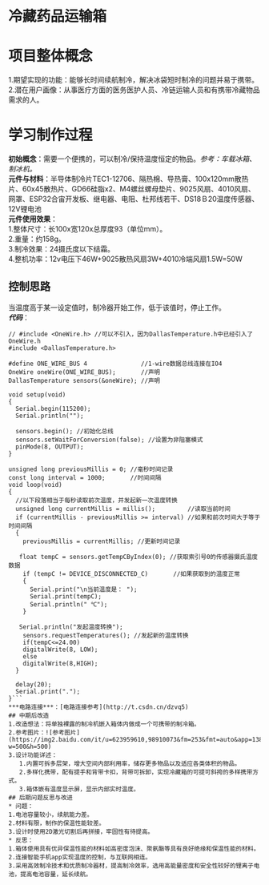  冷藏药品运输箱
====
# 项目整体概念
1.期望实现的功能：能够长时间续航制冷，解决冰袋短时制冷的问题并易于携带。  
2.潜在用户画像：从事医疗方面的医务医护人员、冷链运输人员和有携带冷藏物品需求的人。  
# 学习制作过程
**初始概念**：需要一个便携的，可以制冷/保持温度恒定的物品。*参考：车载冰箱、制冰机。*  
**元件与材料**：半导体制冷片TEC1-12706、隔热棉、导热膏、100x120mm散热片、60x45散热片、GD66硅脂x2、M4螺丝螺母垫片、9025风扇、4010风扇、网罩、ESP32合宙开发板、继电器、电阻、杜邦线若干、DS18Ｂ20温度传感器、12V锂电池  
**元件使用效果**：  
1.整体尺寸：长100x宽120x总厚度93（单位mm）。  
2.重量：约158g。  
3.制冷效果：24摄氏度以下结霜。   
4.整机功率：12v电压下46W+9025散热风扇3W+4010冷端风扇1.5W=50W  

## 控制思路
当温度高于某一设定值时，制冷器开始工作，低于该值时，停止工作。  
***代码***：  
```
// #include <OneWire.h> //可以不引入，因为DallasTemperature.h中已经引入了OneWire.h
#include <DallasTemperature.h>

#define ONE_WIRE_BUS 4               //1-wire数据总线连接在IO4
OneWire oneWire(ONE_WIRE_BUS);       //声明
DallasTemperature sensors(&oneWire); //声明

void setup(void)
{
  Serial.begin(115200);
  Serial.println("");

  sensors.begin(); //初始化总线
  sensors.setWaitForConversion(false); //设置为非阻塞模式
  pinMode(8, OUTPUT);
}

unsigned long previousMillis = 0; //毫秒时间记录
const long interval = 1000;       //时间间隔
void loop(void)
{
  //以下段落相当于每秒读取前次温度，并发起新一次温度转换
  unsigned long currentMillis = millis();         //读取当前时间
  if (currentMillis - previousMillis >= interval) //如果和前次时间大于等于时间间隔
  {
    previousMillis = currentMillis; //更新时间记录

   float tempC = sensors.getTempCByIndex(0); //获取索引号0的传感器摄氏温度数据
    if (tempC != DEVICE_DISCONNECTED_C)       //如果获取到的温度正常
    {
      Serial.print("\n当前温度是： ");
      Serial.print(tempC);
      Serial.println(" ℃");
    }

   Serial.println("发起温度转换");
    sensors.requestTemperatures(); //发起新的温度转换
    if(tempC<=24.00)  
    digitalWrite(8, LOW);
    else
    digitalWrite(8,HIGH);   
  }

  delay(20);
  Serial.print(".");
}```
***电路连接***：[电路连接参考](http://t.csdn.cn/dzvq5)  
## 中期后改造
1.改造想法：将单独裸露的制冷机嵌入箱体内做成一个可携带的制冷箱。
2.参考图片：![参考图片](https://img2.baidu.com/it/u=623959610,98910073&fm=253&fmt=auto&app=138&f=JPEG?w=500&h=500)
3.设计功能详述：
   1.内置可拆多层架，增大空间内部利用率，储存更多物品以及适应各类体积的物品。  
   2.多样化携带，配有提手和背带卡扣，背带可拆卸，实现冷藏箱的可提可斜挎的多样携带方式。
   3.箱体嵌有温度显示屏，显示内部实时温度。
## 后期问题反思与改进
* 问题：
1.电池容量较小，续航能力差。
2.材料有限，制作的保温性能较差。
3.设计时使用2D激光切割后再拼接，牢固性有待提高。
* 反思：
1.箱体使用具有优异保温性能的材料如高密度泡沫、聚氨酯等具有良好绝缘和保温性能的材料。
2.连接智能手机app实现温度的控制，与互联网相连。
3.采用高效制冷技术和优质制冷器材，提高制冷效率，选用高能量密度和安全性较好的锂离子电池，提高电池容量，延长续航。

